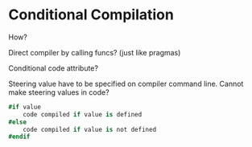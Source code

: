 # Conditional Compilation

How?

Direct compiler by calling funcs? (just like pragmas)

Conditional code attribute?

Steering value have to be specified on compiler command line.
Cannot make steering values in code?

```C#
#if value
    code compiled if value is defined
#else
    code compiled if value is not defined
#endif
```
